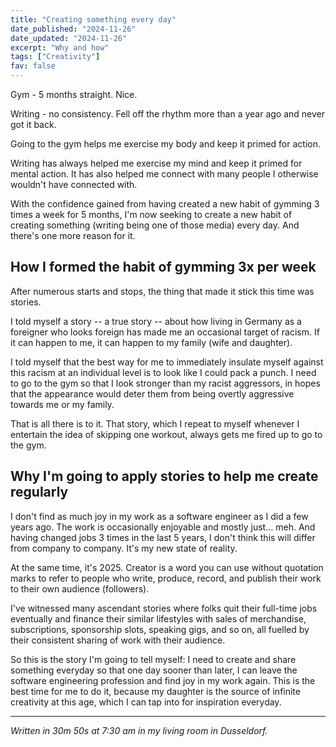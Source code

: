 ```yaml
---
title: "Creating something every day"
date_published: "2024-11-26"
date_updated: "2024-11-26"
excerpt: "Why and how"
tags: ["Creativity"]
fav: false
---
```


Gym - 5 months straight. Nice.

Writing - no consistency. Fell off the rhythm more than a year ago and never got it back.

Going to the gym helps me exercise my body and keep it primed for action.

Writing has always helped me exercise my mind and keep it primed for mental action. It has also helped me connect with many people I otherwise wouldn't have connected with.

With the confidence gained from having created a new habit of gymming 3 times a week for 5 months, I'm now seeking to create a new habit of creating something (writing being one of those media) every day. And there's one more reason for it.

## How I formed the habit of gymming 3x per week

After numerous starts and stops, the thing that made it stick this time was stories.

I told myself a story -- a true story -- about how living in Germany as a foreigner who looks foreign has made me an occasional target of racism. If it can happen to me, it can happen to my family (wife and daughter).

I told myself that the best way for me to immediately insulate myself against this racism at an individual level is to look like I could pack a punch. I need to go to the gym so that I look stronger than my racist aggressors, in hopes that the appearance would deter them from being overtly aggressive towards me or my family.

That is all there is to it. That story, which I repeat to myself whenever I entertain the idea of skipping one workout, always gets me fired up to go to the gym.

## Why I'm going to apply stories to help me create regularly

I don't find as much joy in my work as a software engineer as I did a few years ago. The work is occasionally enjoyable and mostly just... meh. And having changed jobs 3 times in the last 5 years, I don't think this will differ from company to company. It's my new state of reality.

At the same time, it's 2025. Creator is a word you can use without quotation marks to refer to people who write, produce, record, and publish their work to their own audience (followers).

I've witnessed many ascendant stories where folks quit their full-time jobs eventually and finance their similar lifestyles with sales of merchandise, subscriptions, sponsorship slots, speaking gigs, and so on, all fuelled by their consistent sharing of work with their audience.

So this is the story I'm going to tell myself: I need to create and share something everyday so that one day sooner than later, I can leave the software engineering profession and find joy in my work again. This is the best time for me to do it, because my daughter is the source of infinite creativity at this age, which I can tap into for inspiration everyday.

---

_Written in 30m 50s at 7:30 am in my living room in Dusseldorf._

